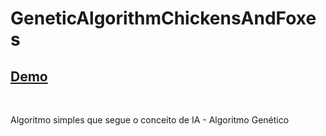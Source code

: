 # GeneticAlgorithmChickensAndFoxes
<a href="https://paulohrodrigues.github.io/GeneticAlgorithmChickensAndFoxes/"><h2>Demo</h2></a>
</br>

Algoritmo simples que segue o conceito de IA - Algoritmo Genético

